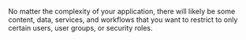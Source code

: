 No matter the complexity of your application, there will likely be some content, data, 
services, and workflows that you want to restrict to only certain users, user groups, or security roles.
